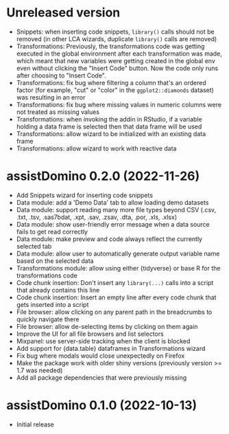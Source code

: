 # Unreleased version

- Snippets: when inserting code snippets, `library()` calls should not be removed (in other LCA wizards, duplicate `library()` calls are removed)  
- Transformations: Previously, the transformations code was getting executed in the global environment after each transformation was made, which meant that new variables were getting created in the global env even without clicking the "Insert Code" button. Now the code only runs after choosing to "Insert Code".
- Transformations: fix bug where filtering a column that's an ordered factor (for example, "cut" or "color" in the `ggplot2::diamonds` dataset) was resulting in an error
- Transformations: fix bug where missing values in numeric columns were not treated as missing values
- Transformations: when invoking the addin in RStudio, if a variable holding a data frame is selected then that data frame will be used
- Transformations: allow wizard to be initialized with an existing data frame
- Transformations: allow wizard to work with reactive data
 
# assistDomino 0.2.0 (2022-11-26)

- Add Snippets wizard for inserting code snippets
- Data module: add a 'Demo Data' tab to allow loading demo datasets
- Data module: support reading many more file types beyond CSV (.csv, .txt, .tsv, .sas7bdat, .xpt, .sav, .zsav, .dta, .por, .xls, .xlsx)
- Data module: show user-friendly error message when a data source fails to get read correctly 
- Data module: make preview and code always reflect the currently selected tab
- Data module: allow user to automatically generate output variable name based on the selected data
- Transformations module: allow using either {tidyverse} or base R for the transformations code
- Code chunk insertion: Don't insert any `library(...)` calls into a script that already contains this line 
- Code chunk insertion: Insert an empty line after every code chunk that gets inserted into a script
- File browser: allow clicking on any parent path in the breadcrumbs to quickly navigate there
- File browser: allow de-selecting items by clicking on them again
- Improve the UI for all file browsers and list selectors
- Mixpanel: use server-side tracking when the client is blocked
- Add support for {data.table} dataframes in Transformations wizard
- Fix bug where modals would close unexpectedly on Firefox
- Make the package work with older shiny versions (previously version >= 1.7 was needed)
- Add all package dependencies that were previously missing

# assistDomino 0.1.0 (2022-10-13)

- Initial release
